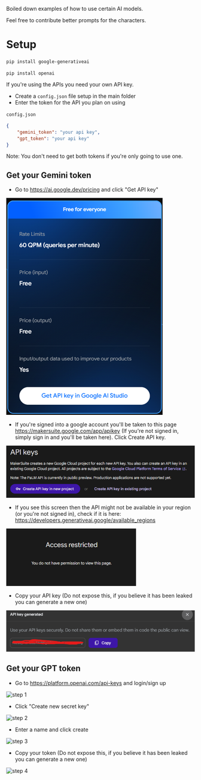 Boiled down examples of how to use certain AI models.

Feel free to contribute better prompts for the characters.


# Setup

`pip install google-generativeai`

`pip install openai`


If you're using the APIs you need your own API key.

- Create a `config.json` file setup in the main folder
- Enter the token for the API you plan on using

`config.json`
```json
{
    "gemini_token": "your api key",
    "gpt_token": "your api key"
}
```

Note: You don't need to get both tokens if you're only going to use one.

## Get your Gemini token

- Go to https://ai.google.dev/pricing and click "Get API key"
<img src=".\assets\setup_imgs\gemini\step1.png" alt="step 1">

- If you're signed into a google account you'll be taken to this page https://makersuite.google.com/app/apikey (If you're not signed in, simply sign in and you'll be taken here). Click Create API key.
<img src=".\assets\setup_imgs\gemini\step2.png" alt="step 2">

- If you see this screen then the API might not be available in your region (or you're not signed in), check if it is here: https://developers.generativeai.google/available_regions

<img src=".\assets\setup_imgs\gemini\step.png" alt="missing access">

- Copy your API key (Do not expose this, if you believe it has been leaked you can generate a new one)
<img src=".\assets\setup_imgs\gemini\step3.png" alt="step 3">

## Get your GPT token

- Go to https://platform.openai.com/api-keys and login/sign up 
<img src=".\assets\setup_imgs\gpt\step1.png" alt="step 1">

- Click "Create new secret key"
<img src=".\assets\setup_imgs\gpt\step2.png" alt="step 2">

- Enter a name and click create
<img src=".\assets\setup_imgs\gpt\step3.png" alt="step 3">

- Copy your token (Do not expose this, if you believe it has been leaked you can generate a new one)
<img src=".\assets\setup_imgs\gpt\step4.png" alt="step 4">